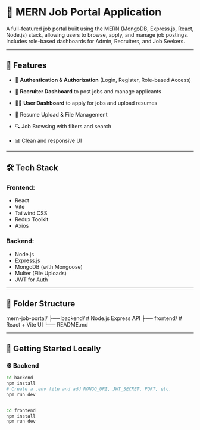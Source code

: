 # 💼 MERN Job Portal Application

A full-featured job portal built using the MERN (MongoDB, Express.js, React, Node.js) stack, allowing users to browse, apply, and manage job postings. Includes role-based dashboards for Admin, Recruiters, and Job Seekers.

---

## 🚀 Features

- 🔐 **Authentication & Authorization** (Login, Register, Role-based Access)

- 🏢 **Recruiter Dashboard** to post jobs and manage applicants
- 👨‍🎓 **User Dashboard** to apply for jobs and upload resumes
- 📄 Resume Upload & File Management
- 🔍 Job Browsing with filters and search
- 📊 Clean and responsive UI

---

## 🛠 Tech Stack

### Frontend:
- React
- Vite
- Tailwind CSS
- Redux Toolkit
- Axios

### Backend:
- Node.js
- Express.js
- MongoDB (with Mongoose)
- Multer (File Uploads)
- JWT for Auth

---

## 📁 Folder Structure
mern-job-portal/
├── backend/ # Node.js Express API
├── frontend/ # React + Vite UI
└── README.md



---

## 🧪 Getting Started Locally

### ⚙️ Backend

```bash
cd backend
npm install
# Create a .env file and add MONGO_URI, JWT_SECRET, PORT, etc.
npm run dev


cd frontend
npm install
npm run dev

